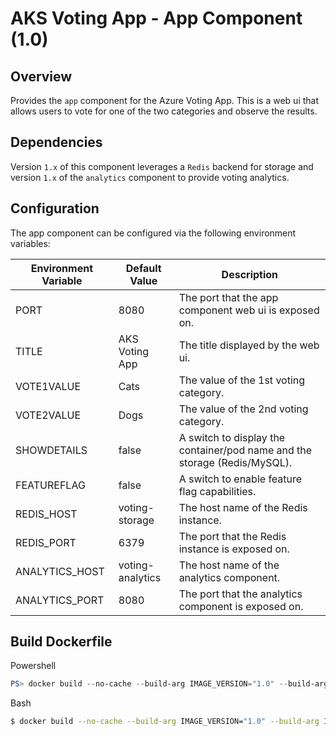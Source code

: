# AKS Voting App - App Component (1.0)

## Overview

Provides the `app` component for the Azure Voting App. This is a web ui that allows users to vote for one of the two categories and observe the results.

## Dependencies

Version `1.x` of this component leverages a `Redis` backend for storage and version `1.x` of the `analytics` component to provide voting analytics.

## Configuration

The app component can be configured via the following environment variables:

|Environment Variable  |Default Value      |Description                                                                |
|----------------------|-------------------|---------------------------------------------------------------------------|
|PORT                  | 8080              | The port that the app component web ui is exposed on.                     |
|TITLE                 | AKS Voting App    | The title displayed by the web ui.                                        |
|VOTE1VALUE            | Cats              | The value of the 1st voting category.                                     |
|VOTE2VALUE            | Dogs              | The value of the 2nd voting category.                                     |
|SHOWDETAILS           | false             | A switch to display the container/pod name and the storage (Redis/MySQL). |
|FEATUREFLAG           | false             | A switch to enable feature flag capabilities.                             |
|REDIS_HOST            | voting-storage    | The host name of the Redis instance.                                      |
|REDIS_PORT            | 6379              | The port that the Redis instance is exposed on.                           |
|ANALYTICS_HOST        | voting-analytics  | The host name of the analytics component.                                 |
|ANALYTICS_PORT        | 8080              | The port that the analytics component is exposed on.                      |

## Build Dockerfile

Powershell

```powershell
PS> docker build --no-cache --build-arg IMAGE_VERSION="1.0" --build-arg IMAGE_CREATE_DATE="$(Get-Date((Get-Date).ToUniversalTime()) -UFormat '%Y-%m-%dT%H:%M:%SZ')" --build-arg IMAGE_SOURCE_REVISION="$(git rev-parse HEAD)" -f Dockerfile -t "voting-app:1.0" .
```

Bash

```bash
$ docker build --no-cache --build-arg IMAGE_VERSION="1.0" --build-arg IMAGE_CREATE_DATE="`date -u +"%Y-%m-%dT%H:%M:%SZ"`" --build-arg IMAGE_SOURCE_REVISION="`git rev-parse HEAD`" -f Dockerfile -t "voting-app:1.0" .
```